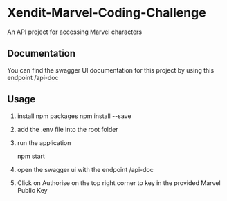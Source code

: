 # Xendit-Marvel-Coding-Challenge
An API project for accessing Marvel characters


## Documentation
You can find the swagger UI documentation for this project by using this endpoint /api-doc
## Usage
1. install npm packages
    npm install --save

2. add the .env file into the root folder

3. run the application

      npm start

4. open the swagger ui with the endpoint /api-doc

5. Click on Authorise on the top right corner to key in the provided Marvel Public Key
